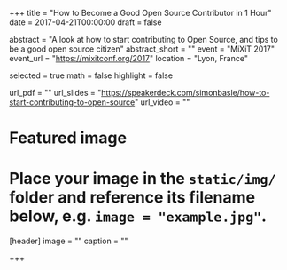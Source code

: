 +++
title = "How to Become a Good Open Source Contributor in 1 Hour"
date = 2017-04-21T00:00:00
draft = false

abstract = "A look at how to start contributing to Open Source, and tips to be a good open source citizen"
abstract_short = ""
event = "MiXiT 2017"
event_url = "https://mixitconf.org/2017"
location = "Lyon, France"

selected = true
math = false
highlight = false

url_pdf = ""
url_slides = "https://speakerdeck.com/simonbasle/how-to-start-contributing-to-open-source"
url_video = ""

# Featured image
# Place your image in the `static/img/` folder and reference its filename below, e.g. `image = "example.jpg"`.
[header]
image = ""
caption = ""

+++

<script async class="speakerdeck-embed" data-id="e1be5fde4da24713a37fcb836d76f03d" data-ratio="1.77777777777778" src="//speakerdeck.com/assets/embed.js"></script>
